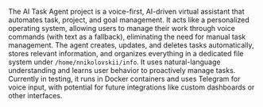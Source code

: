 The AI Task Agent project is a voice-first, AI-driven virtual assistant that automates task, project, and goal management. It acts like a personalized operating system, allowing users to manage their work through voice commands (with text as a fallback), eliminating the need for manual task management. The agent creates, updates, and deletes tasks automatically, stores relevant information, and organizes everything in a dedicated file system under `/home/nnikolovskii/info`. It uses natural-language understanding and learns user behavior to proactively manage tasks. Currently in testing, it runs in Docker containers and uses Telegram for voice input, with potential for future integrations like custom dashboards or other interfaces.